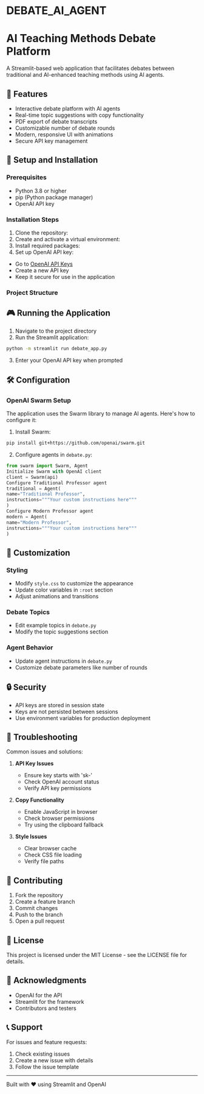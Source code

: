 # DEBATE_AI_AGENT
# AI Teaching Methods Debate Platform

A Streamlit-based web application that facilitates debates between traditional and AI-enhanced teaching methods using AI agents.

## 🌟 Features

- Interactive debate platform with AI agents
- Real-time topic suggestions with copy functionality
- PDF export of debate transcripts
- Customizable number of debate rounds
- Modern, responsive UI with animations
- Secure API key management

## 🚀 Setup and Installation

### Prerequisites

- Python 3.8 or higher
- pip (Python package manager)
- OpenAI API key

### Installation Steps

1. Clone the repository:
2. Create and activate a virtual environment:
3. Install required packages:
4. Set up OpenAI API key:
- Go to [OpenAI API Keys](https://platform.openai.com/api-keys)
- Create a new API key
- Keep it secure for use in the application


### Project Structure

## 🎮 Running the Application

1. Navigate to the project directory
2. Run the Streamlit application:
```bash
python -m streamlit run debate_app.py
```
3. Enter your OpenAI API key when prompted

## 🛠️ Configuration

### OpenAI Swarm Setup

The application uses the Swarm library to manage AI agents. Here's how to configure it:

1. Install Swarm:
```bash
pip install git+https://github.com/openai/swarm.git
```
2. Configure agents in `debate.py`:
```python
from swarm import Swarm, Agent
Initialize Swarm with OpenAI client
client = Swarm(api)
Configure Traditional Professor agent
traditional = Agent(
name="Traditional Professor",
instructions="""Your custom instructions here"""
)
Configure Modern Professor agent
modern = Agent(
name="Modern Professor",
instructions="""Your custom instructions here"""
)
```

## 🎨 Customization

### Styling
- Modify `style.css` to customize the appearance
- Update color variables in `:root` section
- Adjust animations and transitions

### Debate Topics
- Edit example topics in `debate.py`
- Modify the topic suggestions section

### Agent Behavior
- Update agent instructions in `debate.py`
- Customize debate parameters like number of rounds

## 🔒 Security

- API keys are stored in session state
- Keys are not persisted between sessions
- Use environment variables for production deployment

## 🚧 Troubleshooting

Common issues and solutions:

1. **API Key Issues**
   - Ensure key starts with 'sk-'
   - Check OpenAI account status
   - Verify API key permissions

2. **Copy Functionality**
   - Enable JavaScript in browser
   - Check browser permissions
   - Try using the clipboard fallback

3. **Style Issues**
   - Clear browser cache
   - Check CSS file loading
   - Verify file paths

## 📝 Contributing

1. Fork the repository
2. Create a feature branch
3. Commit changes
4. Push to the branch
5. Open a pull request

## 📄 License

This project is licensed under the MIT License - see the LICENSE file for details.

## 🙏 Acknowledgments

- OpenAI for the API
- Streamlit for the framework
- Contributors and testers

## 📞 Support

For issues and feature requests:
1. Check existing issues
2. Create a new issue with details
3. Follow the issue template

---

Built with ❤️ using Streamlit and OpenAI
